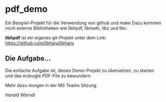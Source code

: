 # pdf_demo

Ein Beispiel-Projekt für die Verwendung von github und make
Dazu kommen noch externe Bibliotheken wie libhpdf, libmath, libz und libc.

**libhpdf** ist ein eigenes git-Projekt unter dem Link:
https://github.com/libharu/libharu

## Die Aufgabe…

Die einfache Aufgabe ist, dieses Demo-Projekt zu übersetzen, zu starten und
das erzeugte PDF-File zu bewundern.

Mehr dazu morgen in der MS Teams Sitzung.

_Harald Wörndl_

